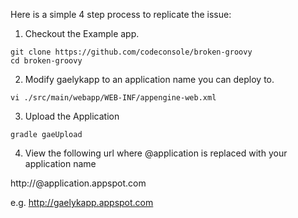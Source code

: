 Here is a simple 4 step process to replicate the issue:

1. Checkout the Example app.
```
git clone https://github.com/codeconsole/broken-groovy
cd broken-groovy
```
2. Modify <application>gaelykapp</application> to an application name you can deploy to.
```
vi ./src/main/webapp/WEB-INF/appengine-web.xml
```
3. Upload the Application
```
gradle gaeUpload
```
4. View the following url where @application is replaced with your application name

http://@application.appspot.com

e.g. http://gaelykapp.appspot.com
